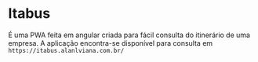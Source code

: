 # Itabus

É uma PWA feita em angular criada para fácil consulta do itinerário de uma empresa.
A aplicação encontra-se disponível para consulta em `https://itabus.alanlviana.com.br/`